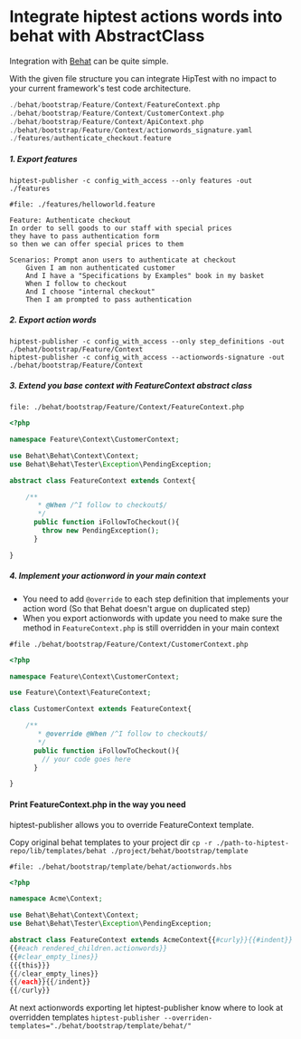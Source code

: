 Integrate hiptest actions words into behat with AbstractClass
=====================

Integration with [Behat](https://github.com/Behat/Behat) can be quite simple.

With the given file structure you can integrate HipTest with no impact to your current framework's test code architecture.

```php
./behat/bootstrap/Feature/Context/FeatureContext.php
./behat/bootstrap/Feature/Context/CustomerContext.php
./behat/bootstrap/Feature/Context/ApiContext.php
./behat/bootstrap/Feature/Context/actionwords_signature.yaml
./features/authenticate_checkout.feature
```

##### 1. Export features

```
hiptest-publisher -c config_with_access --only features -out ./features
```
```gherkin
#file: ./features/helloworld.feature

Feature: Authenticate checkout
In order to sell goods to our staff with special prices
they have to pass authentication form
so then we can offer special prices to them

Scenarios: Prompt anon users to authenticate at checkout
    Given I am non authenticated customer
    And I have a "Specifications by Examples" book in my basket
    When I follow to checkout
    And I choose "internal checkout"
    Then I am prompted to pass authentication
```
##### 2. Export action words
```
hiptest-publisher -c config_with_access --only step_definitions -out ./behat/bootstrap/Feature/Context
hiptest-publisher -c config_with_access --actionwords-signature -out ./behat/bootstrap/Feature/Context

```
##### 3. Extend you base context with FeatureContext abstract class
`file: ./behat/bootstrap/Feature/Context/FeatureContext.php`
```php
<?php

namespace Feature\Context\CustomerContext;

use Behat\Behat\Context\Context;
use Behat\Behat\Tester\Exception\PendingException;

abstract class FeatureContext extends Context{

    /**
       * @When /^I follow to checkout$/
       */
      public function iFollowToCheckout(){
        throw new PendingException();
      }

}
```

##### 4. Implement your actionword in your main context

- You need to add `@override` to each step definition that implements your action word
 (So that Behat doesn't argue on duplicated step)
- When you export actionwords with update you need to make sure
 the method in `FeatureContext.php` is still overridden in your main context

`#file ./behat/bootstrap/Feature/Context/CustomerContext.php`
```php
<?php

namespace Feature\Context\CustomerContext;

use Feature\Context\FeatureContext;

class CustomerContext extends FeatureContext{

    /**
       * @override @When /^I follow to checkout$/
       */
      public function iFollowToCheckout(){
        // your code goes here
      }

}
```

#### Print FeatureContext.php in the way you need

hiptest-publisher allows you to override FeatureContext template.

Copy original behat templates to your project dir
`cp -r ./path-to-hiptest-repo/lib/templates/behat ./project/behat/bootstrap/template`

`#file: ./behat/bootstrap/template/behat/actionwords.hbs`

```php
<?php

namespace Acme\Context;

use Behat\Behat\Context\Context;
use Behat\Behat\Tester\Exception\PendingException;

abstract class FeatureContext extends AcmeContext{{#curly}}{{#indent}}
{{#each rendered_children.actionwords}}
{{#clear_empty_lines}}
{{{this}}}
{{/clear_empty_lines}}
{{/each}}{{/indent}}
{{/curly}}
```
At next actionwords exporting let hiptest-publisher know where to look at overridden templates
`hiptest-publisher --overriden-templates="./behat/bootstrap/template/behat/"`
